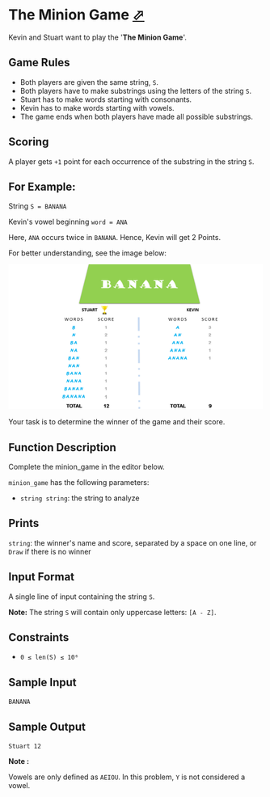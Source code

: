 # The Minion Game [⬀](https://www.hackerrank.com/challenges/the-minion-game)

Kevin and Stuart want to play the '**The Minion Game**'.

## Game Rules

- Both players are given the same string, `S`.
- Both players have to make substrings using the letters of the string `S`.
- Stuart has to make words starting with consonants.
- Kevin has to make words starting with vowels.
- The game ends when both players have made all possible substrings.

## Scoring
A player gets `+1` point for each occurrence of the substring in the string `S`.

## For Example:

String `S = BANANA`

Kevin's vowel beginning `word = ANA`

Here, `ANA` occurs twice in `BANANA`. Hence, Kevin will get 2 Points.

For better understanding, see the image below:

![banana.png](1450330231-04db904008-banana.png)

Your task is to determine the winner of the game and their score.

## Function Description

Complete the minion_game in the editor below.

`minion_game` has the following parameters:

- `string string`: the string to analyze

## Prints

`string`: the winner's name and score, separated by a space on one line, or `Draw` if there is no winner

## Input Format

A single line of input containing the string `S`.

**Note:** The string `S` will contain only uppercase letters: `[A - Z]`.

## Constraints

- `0 ≤ len(S) ≤ 10⁶`

## Sample Input
```
BANANA
```

## Sample Output
```
Stuart 12
```

**Note :**

Vowels are only defined as `AEIOU`. In this problem, `Y` is not considered a 
vowel.
